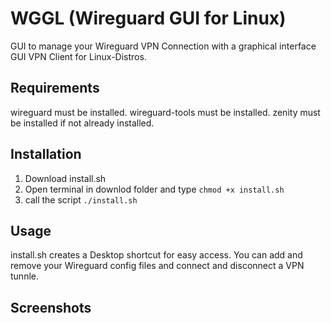 # WGGL (Wireguard GUI for Linux)
GUI to manage your Wireguard VPN Connection with a graphical interface
GUI VPN Client for Linux-Distros.
## Requirements
wireguard must be installed.
wireguard-tools must be installed.
zenity must be installed if not already installed.
## Installation
1. Download install.sh
2. Open terminal in downlod folder and type ``` chmod +x install.sh ```
3. call the script ```./install.sh ```

## Usage
install.sh creates a Desktop shortcut for easy access.
You can add and remove your Wireguard config files and connect and disconnect a VPN tunnle.

## Screenshots
